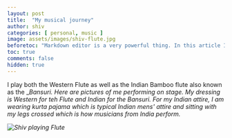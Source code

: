 ```yaml
---
layout: post
title:  "My musical journey"
author: shiv
categories: [ personal, music ]
image: assets/images/shiv-flute.jpg
beforetoc: "Markdown editor is a very powerful thing. In this article I'm going to show you what you can actually do with it, some tricks and tips while editing your post."
toc: true
comments: false
hidden: true
---
```

I play both the Western Flute as well as the Indian Bamboo flute also known as the _<i>_Bansuri_. Here are pictures of me performing on stage. My dressing is Western for teh Flute and Indian for the Bansuri. For my Indian attire, I am wearing kurta pajama which is typical Indian mens' attire and sitting with my legs crossed which is how musicians from India perform.

<p class="mb-5"><img class="shadow-lg" src="{{site.baseurl}}/assets/images/shiv-bansuri.jpg" alt="Shiv playing Flute" /></p>


